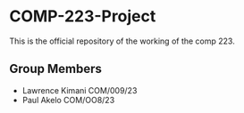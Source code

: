 # COMP-223-Project
This is the official repository of the working of the comp 223.

## Group Members
- Lawrence Kimani COM/009/23
- Paul Akelo COM/OO8/23
